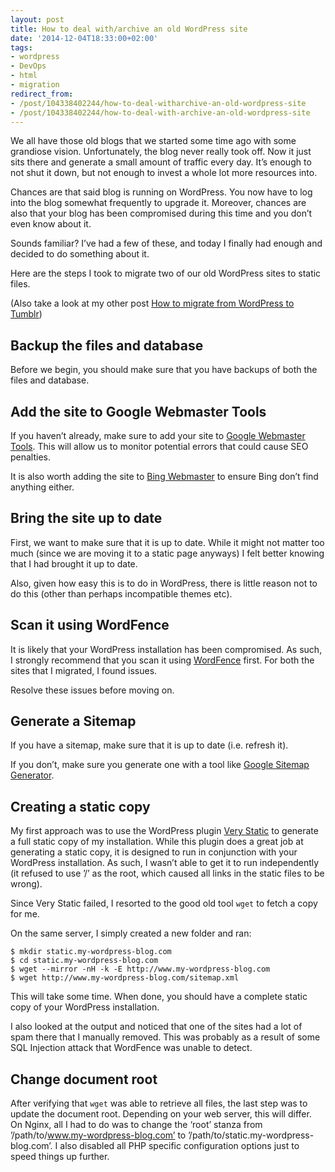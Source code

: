 ```yaml
---
layout: post
title: How to deal with/archive an old WordPress site
date: '2014-12-04T18:33:00+02:00'
tags:
- wordpress
- DevOps
- html
- migration
redirect_from:
- /post/104338402244/how-to-deal-witharchive-an-old-wordpress-site
- /post/104338402244/how-to-deal-with-archive-an-old-wordpress-site
---
```


We all have those old blogs that we started some time ago with some grandiose vision. Unfortunately, the blog never really took off. Now it just sits there and generate a small amount of traffic every day. It’s enough to not shut it down, but not enough to invest a whole lot more resources into.

Chances are that said blog is running on WordPress. You now have to log into the blog somewhat frequently to upgrade it. Moreover, chances are also that your blog has been compromised during this time and you don’t even know about it.

Sounds familiar? I’ve had a few of these, and today I finally had enough and decided to do something about it.

Here are the steps I took to migrate two of our old WordPress sites to static files.

(Also take a look at my other post [How to migrate from WordPress to Tumblr](/2014/07/24/how-to-migrate-from-wordpress-to-tumblr.html))

## Backup the files and database

Before we begin, you should make sure that you have backups of both the files and database.

## Add the site to Google Webmaster Tools

If you haven’t already, make sure to add your site to [Google Webmaster Tools](https://www.google.com/webmasters/). This will allow us to monitor potential errors that could cause SEO penalties.

It is also worth adding the site to [Bing Webmaster](https://www.bing.com/webmaster) to ensure Bing don’t find anything either.

## Bring the site up to date

First, we want to make sure that it is up to date. While it might not matter too much (since we are moving it to a static page anyways) I felt better knowing that I had brought it up to date.

Also, given how easy this is to do in WordPress, there is little reason not to do this (other than perhaps incompatible themes etc).

## Scan it using WordFence

It is likely that your WordPress installation has been compromised. As such, I strongly recommend that you scan it using [WordFence](https://wordpress.org/plugins/wordfence/) first. For both the sites that I migrated, I found issues.

Resolve these issues before moving on.

## Generate a Sitemap

If you have a sitemap, make sure that it is up to date (i.e. refresh it).

If you don’t, make sure you generate one with a tool like [Google Sitemap Generator](https://wordpress.org/plugins/google-sitemap-generator/).

## Creating a static copy

My first approach was to use the WordPress plugin [Very Static](https://wordpress.org/plugins/really-static/) to generate a full static copy of my installation. While this plugin does a great job at generating a static copy, it is designed to run in conjunction with your WordPress installation. As such, I wasn’t able to get it to run independently (it refused to use ’/’ as the root, which caused all links in the static files to be wrong).

Since Very Static failed, I resorted to the good old tool `wget` to fetch a copy for me.

On the same server, I simply created a new folder and ran:

    $ mkdir static.my-wordpress-blog.com
    $ cd static.my-wordpress-blog.com
    $ wget --mirror -nH -k -E http://www.my-wordpress-blog.com
    $ wget http://www.my-wordpress-blog.com/sitemap.xml

This will take some time. When done, you should have a complete static copy of your WordPress installation.

I also looked at the output and noticed that one of the sites had a lot of spam there that I manually removed. This was probably as a result of some SQL Injection attack that WordFence was unable to detect.

## Change document root

After verifying that `wget` was able to retrieve all files, the last step was to update the document root. Depending on your web server, this will differ. On Nginx, all I had to do was to change the ‘root’ stanza from ’/path/to/www.my-wordpress-blog.com’ to ’/path/to/static.my-wordpress-blog.com’. I also disabled all PHP specific configuration options just to speed things up further.
